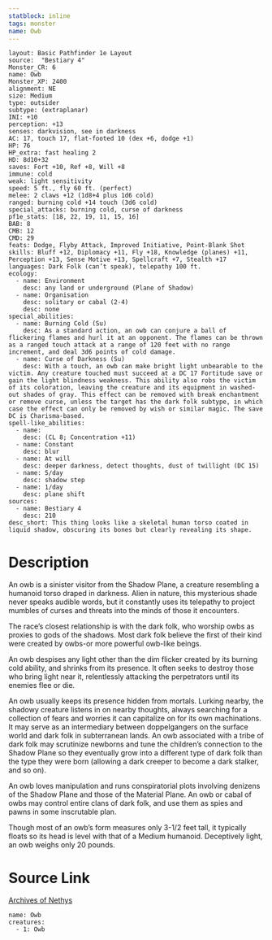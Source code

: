 ```yaml
---
statblock: inline
tags: monster
name: Owb
---
```

```statblock
layout: Basic Pathfinder 1e Layout
source:  "Bestiary 4"
Monster_CR: 6
name: Owb
Monster_XP: 2400
alignment: NE
size: Medium
type: outsider
subtype: (extraplanar)
INI: +10
perception: +13
senses: darkvision, see in darkness
AC: 17, touch 17, flat-footed 10 (dex +6, dodge +1)
HP: 76
HP_extra: fast healing 2
HD: 8d10+32
saves: Fort +10, Ref +8, Will +8
immune: cold
weak: light sensitivity
speed: 5 ft., fly 60 ft. (perfect)
melee: 2 claws +12 (1d8+4 plus 1d6 cold)
ranged: burning cold +14 touch (3d6 cold)
special_attacks: burning cold, curse of darkness
pf1e_stats: [18, 22, 19, 11, 15, 16]
BAB: 8
CMB: 12
CMD: 29
feats: Dodge, Flyby Attack, Improved Initiative, Point-Blank Shot
skills: Bluff +12, Diplomacy +11, Fly +18, Knowledge (planes) +11, Perception +13, Sense Motive +13, Spellcraft +7, Stealth +17
languages: Dark Folk (can’t speak), telepathy 100 ft.
ecology:
  - name: Environment
    desc: any land or underground (Plane of Shadow)
  - name: Organisation
    desc: solitary or cabal (2-4)
    desc: none
special_abilities:
  - name: Burning Cold (Su)
    desc: As a standard action, an owb can conjure a ball of flickering flames and hurl it at an opponent. The flames can be thrown as a ranged touch attack at a range of 120 feet with no range increment, and deal 3d6 points of cold damage.
  - name: Curse of Darkness (Su)
    desc: With a touch, an owb can make bright light unbearable to the victim. Any creature touched must succeed at a DC 17 Fortitude save or gain the light blindness weakness. This ability also robs the victim of its coloration, leaving the creature and its equipment in washed-out shades of gray. This effect can be removed with break enchantment or remove curse, unless the target has the dark folk subtype, in which case the effect can only be removed by wish or similar magic. The save DC is Charisma-based.
spell-like_abilities:
  - name:
    desc: (CL 8; Concentration +11)
  - name: Constant
    desc: blur
  - name: At will
    desc: deeper darkness, detect thoughts, dust of twillight (DC 15)
  - name: 5/day
    desc: shadow step
  - name: 1/day
    desc: plane shift
sources:
  - name: Bestiary 4
    desc: 210
desc_short: This thing looks like a skeletal human torso coated in liquid shadow, obscuring its bones but clearly revealing its shape.
```
# Description
An owb is a sinister visitor from the Shadow Plane, a creature resembling a humanoid torso draped in darkness. Alien in nature, this mysterious shade never speaks audible words, but it constantly uses its telepathy to project mumbles of curses and threats into the minds of those it encounters.

The race’s closest relationship is with the dark folk, who worship owbs as proxies to gods of the shadows. Most dark folk believe the first of their kind were created by owbs-or more powerful owb-like beings.

An owb despises any light other than the dim flicker created by its burning cold ability, and shrinks from its presence. It often seeks to destroy those who bring light near it, relentlessly attacking the perpetrators until its enemies flee or die.

An owb usually keeps its presence hidden from mortals. Lurking nearby, the shadowy creature listens in on nearby thoughts, always searching for a collection of fears and worries it can capitalize on for its own machinations. It may serve as an intermediary between doppelgangers on the surface world and dark folk in subterranean lands. An owb associated with a tribe of dark folk may scrutinize newborns and tune the children’s connection to the Shadow Plane so they eventually grow into a different type of dark folk than the type they were born (allowing a dark creeper to become a dark stalker, and so on).

An owb loves manipulation and runs conspiratorial plots involving denizens of the Shadow Plane and those of the Material Plane. An owb or cabal of owbs may control entire clans of dark folk, and use them as spies and pawns in some inscrutable plan.

Though most of an owb’s form measures only 3-1/2 feet tall, it typically floats so its head is level with that of a Medium humanoid. Deceptively light, an owb weighs only 20 pounds.
# Source Link
[Archives of Nethys](https://aonprd.com/MonsterDisplay.aspx?ItemName=Owb)
```encounter-table
name: Owb
creatures:
  - 1: Owb
```
